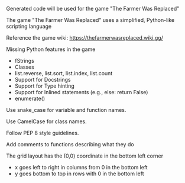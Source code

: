 Generated code will be used for the game "The Farmer Was Replaced"

The game "The Farmer Was Replaced" uses a simplified, Python-like scripting language

Reference the game wiki: https://thefarmerwasreplaced.wiki.gg/

Missing Python features in the game
  - fStrings
  - Classes
  - list.reverse, list.sort, list.index, list.count
  - Support for Docstrings
  - Support for Type hinting
  - Support for Inlined statements (e.g., else: return False)
  - enumerate()

Use snake_case for variable and function names.

Use CamelCase for class names.

Follow PEP 8 style guidelines.

Add comments to functions describing what they do

The grid layout has the (0,0) coordinate in the bottom left corner
  - x goes left to right in columns from 0 in the bottom left
  - y goes bottom to top in rows with 0 in the bottom left